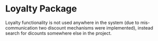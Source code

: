 # Loyalty Package

Loyalty functionality is not used anywhere in the system (due to mis-communication two discount mechanisms were implemented), instead search for dicounts somewhere else in the project.